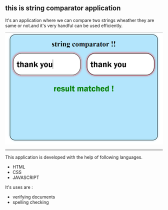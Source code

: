 ## this is string comparator application 

It's an application where we can compare two strings wheather they are same or not.and it's very handful can be used efficiently.

![string comparator screenshot](<Screenshot (350)(1)(1).png>)

---


This application is developed with the help of following languages.
- HTML
- CSS
- JAVASCRIPT

It's uses are :
- verifying documents 
-  spelling checking
 